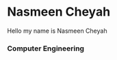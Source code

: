 ﻿<!DOCTYPE html>
<html lang="en">
<head>
    <meta charset="UTF-8">
    <meta http-equiv="X-UA-Compatible" content="IE=edge">
    <meta name="viewport" content="width=device-width, initial-scale=1.0">
    <title>Welcome</title>
</head>
<body>
    <h1>Nasmeen Cheyah</h1>
    <p>Hello my name is Nasmeen Cheyah</p>
    <h3>Computer Engineering</h3>
</body>
</html>
